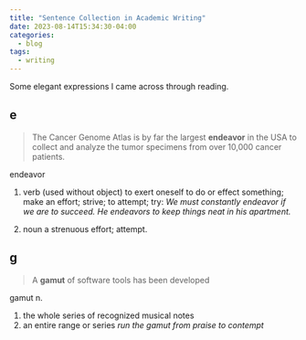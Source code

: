 ```yaml
---
title: "Sentence Collection in Academic Writing"
date: 2023-08-14T15:34:30-04:00
categories:
  - blog
tags:
  - writing
---
```


Some elegant expressions I came across through reading.

## e
> The Cancer Genome Atlas is by far the largest **endeavor** in the USA to collect and analyze the tumor specimens from over 10,000 cancer patients. 

endeavor
1. verb (used without object)
to exert oneself to do or effect something; make an effort; strive; to attempt; try:
_We must constantly endeavor if we are to succeed._
_He endeavors to keep things neat in his apartment._

2. noun
a strenuous effort; attempt.


## g

>  A **gamut** of software tools has been developed

gamut n.
1. the whole series of recognized musical notes
2. an entire range or series _run the gamut from praise to contempt_
